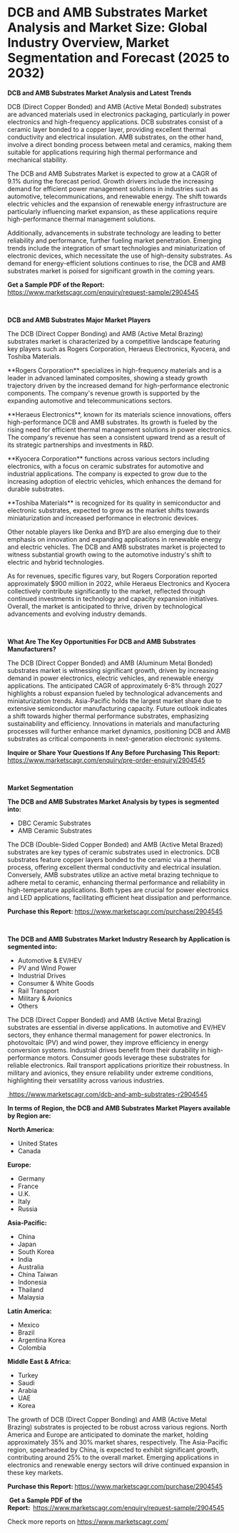 <p><h1>DCB and AMB Substrates Market Analysis and Market Size: Global Industry Overview, Market Segmentation and Forecast (2025 to 2032)</h1></p><p><strong>DCB and AMB Substrates Market Analysis and Latest Trends</strong></p>
<p><p>DCB (Direct Copper Bonded) and AMB (Active Metal Bonded) substrates are advanced materials used in electronics packaging, particularly in power electronics and high-frequency applications. DCB substrates consist of a ceramic layer bonded to a copper layer, providing excellent thermal conductivity and electrical insulation. AMB substrates, on the other hand, involve a direct bonding process between metal and ceramics, making them suitable for applications requiring high thermal performance and mechanical stability.</p><p>The DCB and AMB Substrates Market is expected to grow at a CAGR of 9.1% during the forecast period. Growth drivers include the increasing demand for efficient power management solutions in industries such as automotive, telecommunications, and renewable energy. The shift towards electric vehicles and the expansion of renewable energy infrastructure are particularly influencing market expansion, as these applications require high-performance thermal management solutions.</p><p>Additionally, advancements in substrate technology are leading to better reliability and performance, further fueling market penetration. Emerging trends include the integration of smart technologies and miniaturization of electronic devices, which necessitate the use of high-density substrates. As demand for energy-efficient solutions continues to rise, the DCB and AMB substrates market is poised for significant growth in the coming years.</p></p>
<p><strong>Get a Sample PDF of the Report:&nbsp;</strong> <a href="https://www.marketscagr.com/enquiry/request-sample/2904545?utm_campaign=2526&utm_medium=2&utm_source=Github&utm_content=ia&utm_term=12032025&utm_id=dcb-and-amb-substrates">https://www.marketscagr.com/enquiry/request-sample/2904545</a></p>
<p>&nbsp;</p>
<p><strong>DCB and AMB Substrates Major Market Players</strong></p>
<p><p>The DCB (Direct Copper Bonding) and AMB (Active Metal Brazing) substrates market is characterized by a competitive landscape featuring key players such as Rogers Corporation, Heraeus Electronics, Kyocera, and Toshiba Materials. </p><p>**Rogers Corporation** specializes in high-frequency materials and is a leader in advanced laminated composites, showing a steady growth trajectory driven by the increased demand for high-performance electronic components. The company's revenue growth is supported by the expanding automotive and telecommunications sectors.</p><p>**Heraeus Electronics**, known for its materials science innovations, offers high-performance DCB and AMB substrates. Its growth is fueled by the rising need for efficient thermal management solutions in power electronics. The company's revenue has seen a consistent upward trend as a result of its strategic partnerships and investments in R&D.</p><p>**Kyocera Corporation** functions across various sectors including electronics, with a focus on ceramic substrates for automotive and industrial applications. The company is expected to grow due to the increasing adoption of electric vehicles, which enhances the demand for durable substrates. </p><p>**Toshiba Materials** is recognized for its quality in semiconductor and electronic substrates, expected to grow as the market shifts towards miniaturization and increased performance in electronic devices. </p><p>Other notable players like Denka and BYD are also emerging due to their emphasis on innovation and expanding applications in renewable energy and electric vehicles. The DCB and AMB substrates market is projected to witness substantial growth owing to the automotive industry's shift to electric and hybrid technologies.</p><p>As for revenues, specific figures vary, but Rogers Corporation reported approximately $900 million in 2022, while Heraeus Electronics and Kyocera collectively contribute significantly to the market, reflected through continued investments in technology and capacity expansion initiatives. Overall, the market is anticipated to thrive, driven by technological advancements and evolving industry demands.</p></p>
<p>&nbsp;</p>
<p><strong>What Are The Key Opportunities For DCB and AMB Substrates Manufacturers?</strong></p>
<p><p>The DCB (Direct Copper Bonded) and AMB (Aluminum Metal Bonded) substrates market is witnessing significant growth, driven by increasing demand in power electronics, electric vehicles, and renewable energy applications. The anticipated CAGR of approximately 6-8% through 2027 highlights a robust expansion fueled by technological advancements and miniaturization trends. Asia-Pacific holds the largest market share due to extensive semiconductor manufacturing capacity. Future outlook indicates a shift towards higher thermal performance substrates, emphasizing sustainability and efficiency. Innovations in materials and manufacturing processes will further enhance market dynamics, positioning DCB and AMB substrates as critical components in next-generation electronic systems.</p></p>
<p><strong>Inquire or Share Your Questions If Any Before Purchasing This Report:</strong> <a href="https://www.marketscagr.com/enquiry/pre-order-enquiry/2904545?utm_campaign=2526&utm_medium=2&utm_source=Github&utm_content=ia&utm_term=12032025&utm_id=dcb-and-amb-substrates">https://www.marketscagr.com/enquiry/pre-order-enquiry/2904545</a></p>
<p>&nbsp;</p>
<p><strong>Market Segmentation</strong></p>
<p><strong>The DCB and AMB Substrates Market Analysis by types is segmented into:</strong></p>
<p><ul><li>DBC Ceramic Substrates</li><li>AMB Ceramic Substrates</li></ul></p>
<p><p>The DCB (Double-Sided Copper Bonded) and AMB (Active Metal Brazed) substrates are key types of ceramic substrates used in electronics. DCB substrates feature copper layers bonded to the ceramic via a thermal process, offering excellent thermal conductivity and electrical insulation. Conversely, AMB substrates utilize an active metal brazing technique to adhere metal to ceramic, enhancing thermal performance and reliability in high-temperature applications. Both types are crucial for power electronics and LED applications, facilitating efficient heat dissipation and performance.</p></p>
<p><strong>Purchase this Report:&nbsp;</strong><a href="https://www.marketscagr.com/purchase/2904545?utm_campaign=2526&utm_medium=2&utm_source=Github&utm_content=ia&utm_term=12032025&utm_id=dcb-and-amb-substrates">https://www.marketscagr.com/purchase/2904545</a></p>
<p>&nbsp;</p>
<p><strong>The DCB and AMB Substrates Market Industry Research by Application is segmented into:</strong></p>
<p><ul><li>Automotive & EV/HEV</li><li>PV and Wind Power</li><li>Industrial Drives</li><li>Consumer & White Goods</li><li>Rail Transport</li><li>Military & Avionics</li><li>Others</li></ul></p>
<p><p>The DCB (Direct Copper Bonded) and AMB (Active Metal Brazing) substrates are essential in diverse applications. In automotive and EV/HEV sectors, they enhance thermal management for power electronics. In photovoltaic (PV) and wind power, they improve efficiency in energy conversion systems. Industrial drives benefit from their durability in high-performance motors. Consumer goods leverage these substrates for reliable electronics. Rail transport applications prioritize their robustness. In military and avionics, they ensure reliability under extreme conditions, highlighting their versatility across various industries.</p></p>
<p><a href="https://www.marketscagr.com/dcb-and-amb-substrates-r2904545?utm_campaign=2526&utm_medium=2&utm_source=Github&utm_content=ia&utm_term=12032025&utm_id=dcb-and-amb-substrates">&nbsp;https://www.marketscagr.com/dcb-and-amb-substrates-r2904545</a></p>
<p><strong>In terms of Region, the DCB and AMB Substrates Market Players available by Region are:</strong></p>
<p>
    <p> <strong> North America: </strong>
        <ul>
            <li>United States</li>
            <li>Canada</li>
        </ul>
        </p> 
    <p> <strong> Europe: </strong>
        <ul>
            <li>Germany</li>
            <li>France</li>
            <li>U.K.</li>
            <li>Italy</li>
            <li>Russia</li>
        </ul>
        </p> 
    <p> <strong> Asia-Pacific: </strong>
        <ul>
            <li>China</li>
            <li>Japan</li>
            <li>South Korea</li>
            <li>India</li>
            <li>Australia</li>
            <li>China Taiwan</li>
            <li>Indonesia</li>
            <li>Thailand</li>
            <li>Malaysia</li>
        </ul>
        </p> 
    <p> <strong> Latin America: </strong>
        <ul>
            <li>Mexico</li>
            <li>Brazil</li>
            <li>Argentina Korea</li>
            <li>Colombia</li>
        </ul>
        </p> 
    <p> <strong> Middle East & Africa: </strong>
        <ul>
            <li>Turkey</li>
            <li>Saudi</li>
            <li>Arabia</li>
            <li>UAE</li>
            <li>Korea</li>
        </ul>
    </p>
    </p>
<p><p>The growth of DCB (Direct Copper Bonding) and AMB (Active Metal Brazing) substrates is projected to be robust across various regions. North America and Europe are anticipated to dominate the market, holding approximately 35% and 30% market shares, respectively. The Asia-Pacific region, spearheaded by China, is expected to exhibit significant growth, contributing around 25% to the overall market. Emerging applications in electronics and renewable energy sectors will drive continued expansion in these key markets.</p></p>
<p><strong>Purchase this Report: </strong><a href="https://www.marketscagr.com/purchase/2904545?utm_campaign=2526&utm_medium=2&utm_source=Github&utm_content=ia&utm_term=12032025&utm_id=dcb-and-amb-substrates">https://www.marketscagr.com/purchase/2904545</a></p>
<p>&nbsp;<strong>Get a Sample PDF of the Report:&nbsp;&nbsp;</strong><a href="https://www.marketscagr.com/enquiry/request-sample/2904545?utm_campaign=2526&utm_medium=2&utm_source=Github&utm_content=ia&utm_term=12032025&utm_id=dcb-and-amb-substrates">https://www.marketscagr.com/enquiry/request-sample/2904545</a></p>
<p><strong></strong></p>
<p>Check more reports on <a href="https://www.marketscagr.com/?utm_campaign=2526&utm_medium=2&utm_source=Github&utm_content=ia&utm_term=12032025&utm_id=dcb-and-amb-substrates">https://www.marketscagr.com/</a></p>